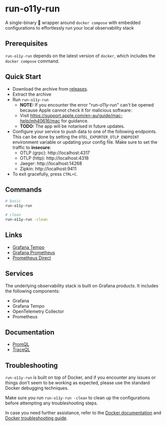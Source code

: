 # run-o11y-run

A single-binary 🌯 wrapper around `docker compose` with embedded configurations to effortlessly run your local observability stack

## Prerequisites

`run-o11y-run` depends on the latest version of `docker`, which includes the `docker compose` command.

## Quick Start

* Download the archive from [releases](https://github.service.anz/kowalskk/run-o11y-run/releases).
* Extract the archive
* Run `run-o11y-run`
    * **NOTE:** If you encounter the error "run-o11y-run" can't be opened because Apple cannot check it for malicious software:
    * Visit https://support.apple.com/en-au/guide/mac-help/mh40616/mac for guidance.
    * **TODO:** The app will be notarised in future updates.
* Configure your service to push data to one of the following endpoints. This can be done by setting the `OTEL_EXPORTER_OTLP_ENDPOINT` environment variable or updating your config file. Make sure to set the traffic to **insecure**:
    * OTLP (grpc): http://localhost:4317
    * OTLP (http): http://localhost:4318
    * Jaeger: http://localhost:14268
    * Zipkin: http://localhost:9411
* To exit gracefully, press `CTRL+C`.

## Commands

```sh
# basic
run-o11y-run

# clean
run-o11y-run -clean
```

## Links

* [Grafana Tempo](http://localhost:3000/explore?orgId=1&left=%7B%22datasource%22:%22tempo%22,%22queries%22:%5B%7B%22refId%22:%22A%22,%22datasource%22:%7B%22type%22:%22tempo%22,%22uid%22:%22tempo%22%7D%7D%5D,%22range%22:%7B%22from%22:%22now-1h%22,%22to%22:%22now%22%7D%7D)
* [Grafana Prometheus](http://localhost:3000/explore?orgId=1&left=%7B%22datasource%22:%22prometheus%22,%22queries%22:%5B%7B%22refId%22:%22A%22,%22datasource%22:%7B%22type%22:%22prometheus%22,%22uid%22:%22prometheus%22%7D%7D%5D,%22range%22:%7B%22from%22:%22now-1h%22,%22to%22:%22now%22%7D%7D)
* [Prometheus Direct](http://localhost:9090/)

## Services

The underlying observability stack is built on Grafana products. It includes the following components:

* Grafana
* Grafana Tempo
* OpenTelemetry Collector
* Prometheus

## Documentation

* [PromQL](https://prometheus.io/docs/prometheus/latest/querying/basics/)
* [TraceQL](https://grafana.com/docs/tempo/latest/traceql/)

## Troubleshooting

`run-o11y-run` is built on top of Docker, and if you encounter any issues or things don't seem to be working as expected, please use the standard Docker debugging techniques.

Make sure you run `run-o11y-run -clean` to clean up the configurations before attempting any troubleshooting steps.

In case you need further assistance, refer to the [Docker documentation](https://docs.docker.com/) and [Docker troubleshooting guide](https://docs.docker.com/engine/troubleshooting/).
